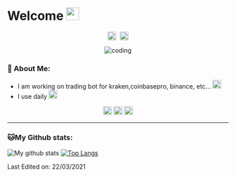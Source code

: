# Welcome <img src="https://github.com/TheDudeThatCode/TheDudeThatCode/blob/master/Assets/Hi.gif" width="29px">
<p align="center">
<a href="https://www.linkedin.com/in/hugo-demenez-6b017217a/" target="blank"><img align="center" src="https://cdn.jsdelivr.net/npm/simple-icons@3.0.1/icons/linkedin.svg" alt="hugodemenez" height="20" width="20" /></a>&nbsp;
<a href="https://hashnode.com/" target="blank"><img align="center" src="https://cdn.jsdelivr.net/npm/simple-icons@3.0.1/icons/hashnode.svg" alt="hugodemenez" height="20" width="20" /></a>

<p align="center">
<img src="https://camo.githubusercontent.com/992babdffd8c74a1502de375fbdf7e4d54773242/68747470733a2f2f6d656469612e67697068792e636f6d2f6d656469612f53576f536b4e36447854737a71494b4571762f67697068792e676966" alt="coding"/>

### 🤵 About Me:
- I am working on trading bot for kraken,coinbasepro, binance, etc... <a href="https://github.com/hugodemenez" target="blank"><img src="https://github.githubassets.com/images/modules/logos_page/GitHub-Mark.png" alt="hugodemenez" height="20" width="20" /></a>&nbsp; 
- I use daily <img src="https://github.com/abranhe/programming-languages-logos/blob/master/src/python/python_256x256.png" alt="python" width="20" height="20"/>

<p align="center">

<img src="https://github.com/abranhe/programming-languages-logos/blob/master/src/c/c_256x256.png" alt="c" width="20" height="20"/> 
<img src="https://github.com/abranhe/programming-languages-logos/blob/master/src/php/php_256x256.png" alt="php" width="20" height="20"/> 
<img src="https://www.vectorlogo.zone/logos/microsoft_azure/microsoft_azure-icon.svg" alt="azure" width="20" height="20"/> 
</p>

---
### 🐱My Github stats:
![My github stats](https://github-readme-stats.vercel.app/api?username=hugodemenez&show_icons=true&title_color=ffc857&icon_color=8ac926&text_color=2c3e50&bg_color=ecf0f1&hide=["stars"])
[![Top Langs](https://github-readme-stats.vercel.app/api/top-langs/?username=hugodemenez&layout=compact&text_color=2c3e50&bg_color=ecf0f1)](https://github.com/anuraghazra/github-readme-stats)



Last Edited on: 22/03/2021
